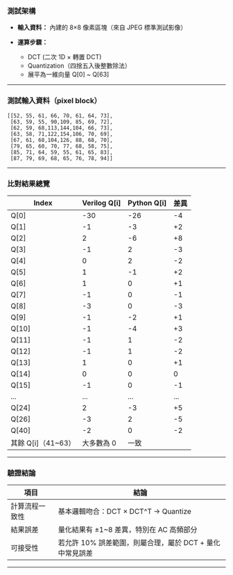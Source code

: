 
### 測試架構

* **輸入資料：**
  內建的 8×8 像素區塊（來自 JPEG 標準測試影像）
* **運算步驟：**

  * DCT (二次 1D × 轉置 DCT)
  * Quantization（四捨五入後整數除法）
  * 展平為一維向量 Q\[0] \~ Q\[63]


---

### 測試輸入資料（pixel block）

```plaintext
[[52, 55, 61, 66, 70, 61, 64, 73],
 [63, 59, 55, 90,109, 85, 69, 72],
 [62, 59, 68,113,144,104, 66, 73],
 [63, 58, 71,122,154,106, 70, 69],
 [67, 61, 68,104,126, 88, 68, 70],
 [79, 65, 60, 70, 77, 68, 58, 75],
 [85, 71, 64, 59, 55, 61, 65, 83],
 [87, 79, 69, 68, 65, 76, 78, 94]]
```

---

### 比對結果總覽

| Index            | Verilog Q\[i] | Python Q\[i] | 差異  |
| ---------------- | ------------- | ------------ | --- |
| Q\[0]            | -30           | -26          | -4  |
| Q\[1]            | -1            | -3           | +2  |
| Q\[2]            | 2             | -6           | +8  |
| Q\[3]            | -1            | 2            | -3  |
| Q\[4]            | 0             | 2            | -2  |
| Q\[5]            | 1             | -1           | +2  |
| Q\[6]            | 1             | 0            | +1  |
| Q\[7]            | -1            | 0            | -1  |
| Q\[8]            | -3            | 0            | -3  |
| Q\[9]            | -1            | -2           | +1  |
| Q\[10]           | -1            | -4           | +3  |
| Q\[11]           | -1            | 1            | -2  |
| Q\[12]           | -1            | 1            | -2  |
| Q\[13]           | 1             | 0            | +1  |
| Q\[14]           | 0             | 0            | 0   |
| Q\[15]           | -1            | 0            | -1  |
| ...              | ...           | ...          | ... |
| Q\[24]           | 2             | -3           | +5  |
| Q\[26]           | -3            | 2            | -5  |
| Q\[40]           | -2            | 0            | -2  |
| 其餘 Q\[i]（41\~63） | 大多數為 0        | 一致           | |

---


### 驗證結論

| 項目      | 結論                                   |
| ------- | ------------------------------------ |
| 計算流程一致性 | 基本邏輯吻合：DCT × DCT^T → Quantize      |
| 結果誤差    |  量化結果有 ±1\~8 差異，特別在 AC 高頻部分        |
| 可接受性    |  若允許 10% 誤差範圍，則屬合理，屬於 DCT + 量化中常見誤差 |



---



